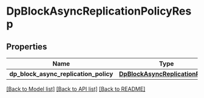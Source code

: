 # DpBlockAsyncReplicationPolicyResp

## Properties
Name | Type | Description | Notes
------------ | ------------- | ------------- | -------------
**dp_block_async_replication_policy** | [**DpBlockAsyncReplicationPolicy**](DpBlockAsyncReplicationPolicy.md) |  | [optional] 

[[Back to Model list]](../README.md#documentation-for-models) [[Back to API list]](../README.md#documentation-for-api-endpoints) [[Back to README]](../README.md)


